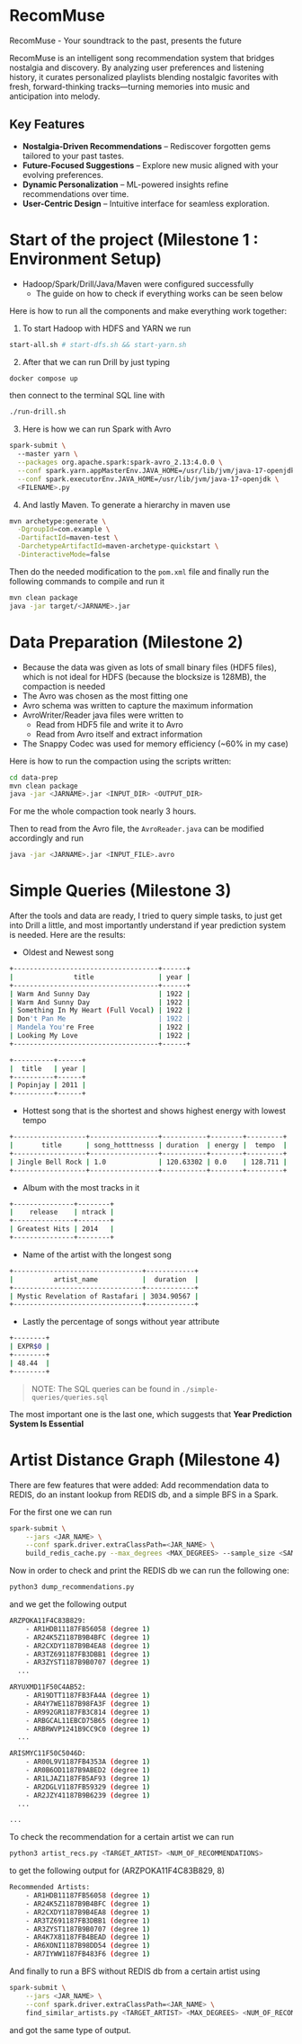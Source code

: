 # RecomMuse
RecomMuse - Your soundtrack to the past, presents the future

RecomMuse is an intelligent song recommendation system that bridges nostalgia and discovery. By analyzing user preferences and listening history, it curates personalized playlists blending nostalgic favorites with fresh, forward-thinking tracks—turning memories into music and anticipation into melody.

## Key Features

- **Nostalgia-Driven Recommendations** – Rediscover forgotten gems tailored to your past tastes.
- **Future-Focused Suggestions** – Explore new music aligned with your evolving preferences.
- **Dynamic Personalization** – ML-powered insights refine recommendations over time.
- **User-Centric Design** – Intuitive interface for seamless exploration.

# Start of the project (Milestone 1 : Environment Setup)

- Hadoop/Spark/Drill/Java/Maven were configured successfully
    - The guide on how to check if everything works can be seen below

Here is how to run all the components and make everything work together:

1. To start Hadoop with HDFS and YARN we run 
```bash 
start-all.sh # start-dfs.sh && start-yarn.sh
```
2. After that we can run Drill by just typing 
```bash 
docker compose up
```
then connect to the terminal SQL line with 
```bash 
./run-drill.sh 
```
3. Here is how we can run Spark with Avro
```bash 
spark-submit \ 
  --master yarn \
  --packages org.apache.spark:spark-avro_2.13:4.0.0 \
  --conf spark.yarn.appMasterEnv.JAVA_HOME=/usr/lib/jvm/java-17-openjdk \
  --conf spark.executorEnv.JAVA_HOME=/usr/lib/jvm/java-17-openjdk \
  <FILENAME>.py
```
4. And lastly Maven. To generate a hierarchy in maven use 
```bash 
mvn archetype:generate \
  -DgroupId=com.example \
  -DartifactId=maven-test \
  -DarchetypeArtifactId=maven-archetype-quickstart \
  -DinteractiveMode=false
```
Then do the needed modification to the `pom.xml` file and finally run the following commands to compile and run it
```bash 
mvn clean package 
java -jar target/<JARNAME>.jar 
```

# Data Preparation (Milestone 2)

- Because the data was given as lots of small binary files (HDF5 files), which is not ideal for HDFS (because the blocksize is 128MB), the compaction is needed
- The Avro was chosen as the most fitting one
- Avro schema was written to capture the maximum information
- AvroWriter/Reader java files were written to 
    - Read from HDF5 file and write it to Avro
    - Read from Avro itself and extract information 
- The Snappy Codec was used for memory efficiency (~60% in my case)

Here is how to run the compaction using the scripts written:
```bash
cd data-prep
mvn clean package 
java -jar <JARNAME>.jar <INPUT_DIR> <OUTPUT_DIR>
```

For me the whole compaction took nearly 3 hours.

Then to read from the Avro file, the `AvroReader.java` can be modified accordingly and run
```bash 
java -jar <JARNAME>.jar <INPUT_FILE>.avro
```

# Simple Queries (Milestone 3) 

After the tools and data are ready, I tried to query simple tasks, to just get into Drill a little, and most importantly understand if year prediction system is needed. Here are the results:
- Oldest and Newest song
```bash 
+------------------------------------+------+
|               title                | year |
+------------------------------------+------+
| Warm And Sunny Day                 | 1922 |
| Warm And Sunny Day                 | 1922 |
| Something In My Heart (Full Vocal) | 1922 |
| Don't Pan Me                       | 1922 |
| Mandela You're Free                | 1922 |
| Looking My Love                    | 1922 |
+------------------------------------+------+

+----------+------+
|  title   | year |
+----------+------+
| Popinjay | 2011 |
+----------+------+
```
- Hottest song that is the shortest and shows highest energy with lowest tempo
```bash 
+------------------+-----------------+-----------+--------+---------+
|       title      | song_hotttnesss | duration  | energy |  tempo  |
+------------------+-----------------+-----------+--------+---------+
| Jingle Bell Rock | 1.0             | 120.63302 | 0.0    | 128.711 |
+------------------+-----------------+-----------+--------+---------+
```
- Album with the most tracks in it 
```bash 
+---------------+--------+
|    release    | ntrack |
+---------------+--------+
| Greatest Hits | 2014   |
+---------------+--------+
```
- Name of the artist with the longest song
```bash 
+--------------------------------+------------+
|          artist_name           |  duration  |
+--------------------------------+------------+
| Mystic Revelation of Rastafari | 3034.90567 |
+--------------------------------+------------+
```
- Lastly the percentage of songs without year attribute 
```bash 
+--------+
| EXPR$0 |
+--------+
| 48.44  |
+--------+
```

> NOTE: The SQL queries can be found in `./simple-queries/queries.sql`

The most important one is the last one, which suggests that **Year Prediction System Is Essential**

# Artist Distance Graph (Milestone 4)

There are few features that were added: Add recommendation data to REDIS, do an instant lookup from REDIS db, and a simple BFS in a Spark. 

For the first one we can run 
```bash 
spark-submit \
    --jars <JAR_NAME> \
    --conf spark.driver.extraClassPath=<JAR_NAME> \
    build_redis_cache.py --max_degrees <MAX_DEGREES> --sample_size <SAMPLE_SIZE>
```

Now in order to check and print the REDIS db we can run the following one:
```bash 
python3 dump_recommendations.py
```

and we get the following output 
```bash 
ARZPOKA11F4C83B829:
	- AR1HDB11187FB56058 (degree 1)
	- AR24K5Z1187B9B4BFC (degree 1)
	- AR2CXDY1187B9B4EA8 (degree 1)
	- AR3TZ691187FB3DBB1 (degree 1)
	- AR3ZYST1187B9B0707 (degree 1)
  ...

ARYUXMD11F50C4AB52:
	- AR19DTT1187FB3FA4A (degree 1)
	- AR4Y7WE1187B98FA3F (degree 1)
	- AR992GR1187FB3C814 (degree 1)
	- ARBGCAL11EBCD75B65 (degree 1)
	- ARBRWVP1241B9CC9C0 (degree 1)
  ...

ARISMYC11F50C5046D:
	- AR00L9V1187FB4353A (degree 1)
	- AR0B6OD1187B9ABED2 (degree 1)
	- AR1LJAZ1187FB5AF93 (degree 1)
	- AR2DGLV1187FB59329 (degree 1)
	- AR2JZY41187B9B6239 (degree 1)
  ...

...
```

To check the recommendation for a certain artist we can run 
```bash 
python3 artist_recs.py <TARGET_ARTIST> <NUM_OF_RECOMMENDATIONS>
```

to get the following output for (ARZPOKA11F4C83B829, 8)
```bash 
Recommended Artists:
	- AR1HDB11187FB56058 (degree 1)
	- AR24K5Z1187B9B4BFC (degree 1)
	- AR2CXDY1187B9B4EA8 (degree 1)
	- AR3TZ691187FB3DBB1 (degree 1)
	- AR3ZYST1187B9B0707 (degree 1)
	- AR4K7X81187FB4BEAD (degree 1)
	- AR6XONI1187B98DD54 (degree 1)
	- AR7IYWW1187FB483F6 (degree 1)
```

And finally to run a BFS without REDIS db from a certain artist using 
```bash 
spark-submit \
    --jars <JAR_NAME> \
    --conf spark.driver.extraClassPath=<JAR_NAME> \
    find_similar_artists.py <TARGET_ARTIST> <MAX_DEGREES> <NUM_OF_RECOMMENDATIONS>
```

and got the same type of output.
